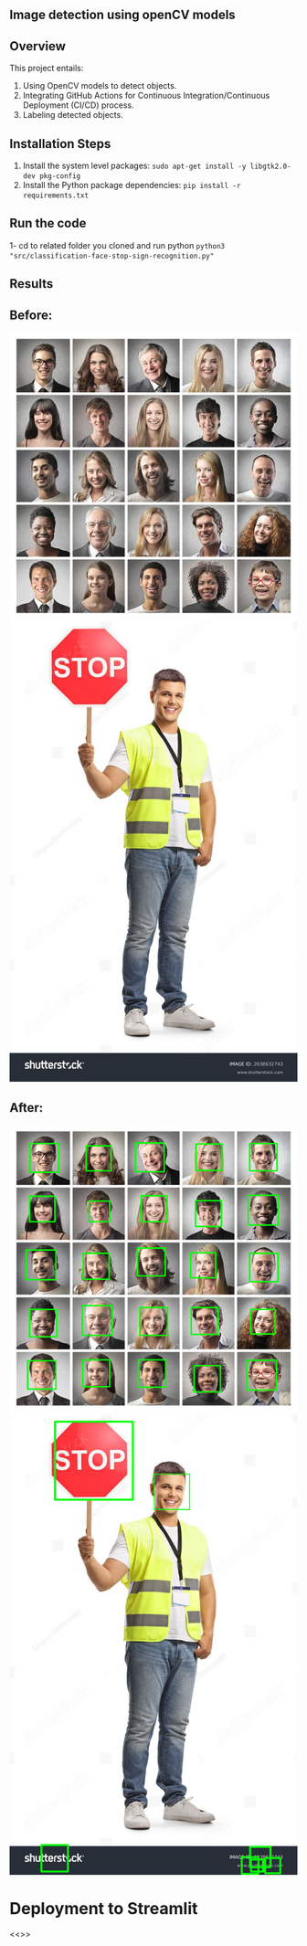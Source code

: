 ## Image detection using openCV models

## Overview
This project entails:
1. Using OpenCV models to detect objects.
2. Integrating GitHub Actions for Continuous Integration/Continuous Deployment (CI/CD) process.
3. Labeling detected objects.

## Installation Steps

1. Install the system level packages:
`sudo apt-get install -y libgtk2.0-dev pkg-config`
2. Install the Python package dependencies:
`pip install -r requirements.txt`

## Run the code
1- cd to related folder you cloned and run python
`python3 "src/classification-face-stop-sign-recognition.py"`



## Results

## Before:
![alt text](raw-data/image_4.jpg)
![alt text](raw-data/image_6.jpg)



## After:
![alt text](raw-data/out-put.png)
![alt text](raw-data/out-put-1.png)


# Deployment to Streamlit
<<>>
